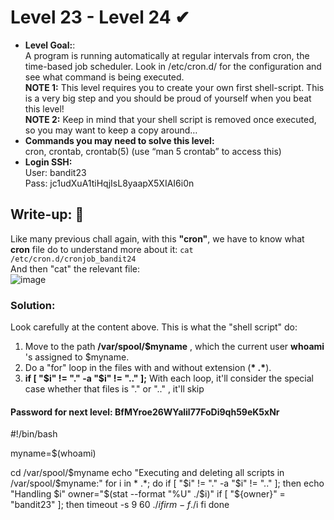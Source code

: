 # Level 23 - Level 24 ✔
- **Level Goal:**:<br>
A program is running automatically at regular intervals from cron, the time-based job scheduler. Look in /etc/cron.d/ for the configuration and see what command is being executed.<br>
**NOTE 1:** This level requires you to create your own first shell-script. This is a very big step and you should be proud of yourself when you beat this level!<br>
**NOTE 2:** Keep in mind that your shell script is removed once executed, so you may want to keep a copy around…<br>
- **Commands you may need to solve this level:**<br>
cron, crontab, crontab(5) (use “man 5 crontab” to access this)<br>                                               
- **Login SSH:**<br>
User: bandit23<br>
Pass: jc1udXuA1tiHqjIsL8yaapX5XIAI6i0n<br>
## Write-up: 📝<br>
Like many previous chall again, with this **"cron"**, we have to know what **cron** file do to understand more about it: `cat  /etc/cron.d/cronjob_bandit24`<br>
And then "cat" the relevant file:<br>
![image](https://user-images.githubusercontent.com/48288606/135885637-8b218ded-bbbe-42b9-987b-383d4e65ef6d.png)<br>
### Solution:<br>
Look carefully at the content above. This is what the "shell script" do:
1. Move to the path **/var/spool/$myname** , which the current user **whoami** 's assigned to $myname.
2. Do a "for" loop in the files with and without extension (**\* .\***).
3. **if [ "$i" != "." -a "$i" != ".." ];** 
With each loop, it'll consider the special case whether that files is "." or ".." , it'll skip

#### Password for next level: BfMYroe26WYalil77FoDi9qh59eK5xNr 


#!/bin/bash

myname=$(whoami)

cd /var/spool/$myname
echo "Executing and deleting all scripts in /var/spool/$myname:"
for i in * .*;
do
    if [ "$i" != "." -a "$i" != ".." ];
    then
        echo "Handling $i"
        owner="$(stat --format "%U" ./$i)"
        if [ "${owner}" = "bandit23" ]; then
            timeout -s 9 60 ./$i
        fi
        rm -f ./$i
    fi
done
